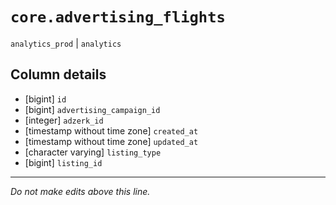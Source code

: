# `core.advertising_flights`
`analytics_prod` | `analytics`

## Column details
* [bigint]    `id`
* [bigint]    `advertising_campaign_id`
* [integer]   `adzerk_id`
* [timestamp without time zone] `created_at`
* [timestamp without time zone] `updated_at`
* [character varying] `listing_type`
* [bigint]    `listing_id`

-------------------------------------------------------------------------------
*Do not make edits above this line.*
